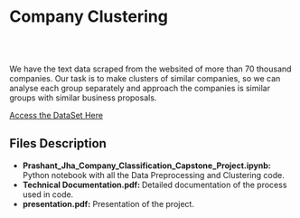 <h1>Company Clustering</h1>
<br></br>

<p>We have the text data scraped from the websited of more than 70 thousand companies. Our task is to make clusters of similar companies, so we can analyse each group separately and approach the companies is similar groups with similar business proposals.</p>

<a href="https://drive.google.com/drive/folders/1yGu1w7UjV4Ml7ew_R83pBikgMNgIFKTh">Access the DataSet Here</a>

<h2>Files Description</h2>
<ul>
  <li><strong>Prashant_Jha_Company_Classification_Capstone_Project.ipynb:</strong> Python notebook with all the Data Preprocessing and Clustering code.</li>
  <li><strong>Technical Documentation.pdf: </strong>Detailed documentation of the process used in code.</li>
  <li><strong>presentation.pdf:</strong> Presentation of the project.</li>
</ul>
